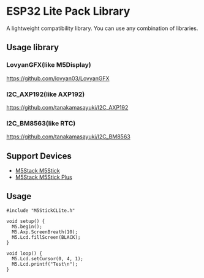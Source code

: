 # ESP32 Lite Pack Library

A lightweight compatibility library. You can use any combination of libraries.

## Usage library

### LovyanGFX(like M5Display)
https://github.com/lovyan03/LovyanGFX

### I2C_AXP192(like AXP192)
https://github.com/tanakamasayuki/I2C_AXP192

### I2C_BM8563(like RTC)
https://github.com/tanakamasayuki/I2C_BM8563

## Support Devices

- [M5Stack M5Stick](https://docs.m5stack.com/#/en/core/m5stickc)
- [M5Stack M5Stick Plus](https://docs.m5stack.com/#/en/core/m5stickc_plus)


## Usage
```
#include "M5StickCLite.h"

void setup() {
  M5.begin();
  M5.Axp.ScreenBreath(10);
  M5.Lcd.fillScreen(BLACK);
}

void loop() {
  M5.Lcd.setCursor(0, 4, 1);
  M5.Lcd.printf("Test\n");
}
```
